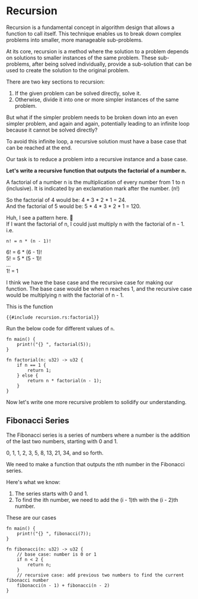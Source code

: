 # Recursion

Recursion is a fundamental concept in algorithm design that allows a function to call itself. This technique enables us to break down complex problems into smaller, more manageable sub-problems.

At its core, recursion is a method where the solution to a problem depends on solutions to smaller instances of the same problem. These sub-problems, after being solved individually, provide a sub-solution that can be used to create the solution to the original problem.

There are two key sections to recursion:

1. If the given problem can be solved directly, solve it.
2. Otherwise, divide it into one or more simpler instances of the same problem.

But what if the simpler problem needs to be broken down into an even simpler problem, and again and again, potentially leading to an infinite loop because it cannot be solved directly?

To avoid this infinite loop, a recursive solution must have a base case that can be reached at the end.

Our task is to reduce a problem into a recursive instance and a base case.

**Let's write a recursive function that outputs the factorial of a number n.**

A factorial of a number n is the multiplication of every number from 1 to n (inclusive). It is indicated by an exclamation mark after the number. (n!)

So the factorial of 4 would be: 4 * 3 * 2 * 1 = 24.  <br/>
And the factorial of 5 would be: 5 * 4 * 3 * 2 * 1 = 120.

Huh, I see a pattern here. 🤔 <br/>
If I want the factorial of n, I could just multiply n with the factorial of n - 1. i.e.

`n! = n * (n - 1)!`

6! = 6 * (6 - 1)! <br/>
5! = 5 * (5 - 1)! <br/>
... <br/>
1! = 1
<br/>

I think we have the base case and the recursive case for making our function. The base case would be when n reaches 1, and the recursive case would be multiplying n with the factorial of n - 1.

This is the function

```rust,ignore
{{#include recursion.rs:factorial}}
```

Run the below code for different values of `n`.
```rust,editable
fn main() {
    print!("{} ", factorial(5));
}

fn factorial(n: u32) -> u32 {
    if n == 1 {
        return 1;
    } else {
        return n * factorial(n - 1);
    }
}
```

<!-- diagram -->

Now let's write one more recursive problem to solidify our understanding.

## Fibonacci Series

The Fibonacci series is a series of numbers where a number is the addition of the last two numbers, starting with 0 and 1.

0, 1, 1, 2, 3, 5, 8, 13, 21, 34, and so forth.

We need to make a function that outputs the nth number in the Fibonacci series.

Here's what we know:
1. The series starts with 0 and 1.
2. To find the ith number, we need to add the (i - 1)th with the (i - 2)th number.

These are our cases

```rust,editable
fn main() {
    print!("{} ", fibonacci(7));
}

fn fibonacci(n: u32) -> u32 {
    // base case: number is 0 or 1
    if n < 2 {
        return n;
    }
    // recursive case: add previous two numbers to find the current fibonacci number
    fibonacci(n - 1) + fibonacci(n - 2)
}
```

<!-- diagram -->